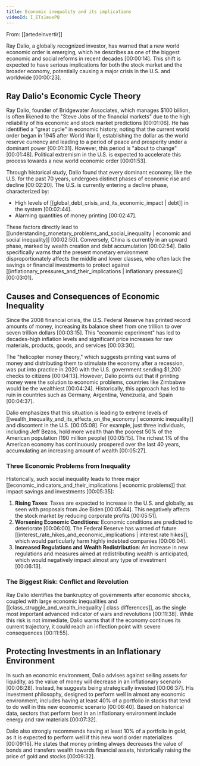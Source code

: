 ```yaml
---
title: Economic inequality and its implications
videoId: I_ETs1euxPQ
---
```


From: [[artedeinvertir]] <br/> 

Ray Dalio, a globally recognized investor, has warned that a new world economic order is emerging, which he describes as one of the biggest economic and social reforms in recent decades <a class="yt-timestamp" data-t="00:00:14">[00:00:14]</a>. This shift is expected to have serious implications for both the stock market and the broader economy, potentially causing a major crisis in the U.S. and worldwide <a class="yt-timestamp" data-t="00:00:23">[00:00:23]</a>.

## Ray Dalio's Economic Cycle Theory

Ray Dalio, founder of Bridgewater Associates, which manages $100 billion, is often likened to the "Steve Jobs of the financial markets" due to the high reliability of his economic and stock market predictions <a class="yt-timestamp" data-t="00:01:06">[00:01:06]</a>. He has identified a "great cycle" in economic history, noting that the current world order began in 1945 after World War II, establishing the dollar as the world reserve currency and leading to a period of peace and prosperity under a dominant power <a class="yt-timestamp" data-t="00:01:31">[00:01:31]</a>. However, this period is "about to change" <a class="yt-timestamp" data-t="00:01:48">[00:01:48]</a>. Political extremism in the U.S. is expected to accelerate this process towards a new world economic order <a class="yt-timestamp" data-t="00:01:53">[00:01:53]</a>.

Through historical study, Dalio found that every dominant economy, like the U.S. for the past 70 years, undergoes distinct phases of economic rise and decline <a class="yt-timestamp" data-t="00:02:20">[00:02:20]</a>. The U.S. is currently entering a decline phase, characterized by:
*   High levels of [[global_debt_crisis_and_its_economic_impact | debt]] in the system <a class="yt-timestamp" data-t="00:02:44">[00:02:44]</a>.
*   Alarming quantities of money printing <a class="yt-timestamp" data-t="00:02:47">[00:02:47]</a>.

These factors directly lead to [[understanding_monetary_problems_and_social_inequality | economic and social inequality]] <a class="yt-timestamp" data-t="00:02:50">[00:02:50]</a>. Conversely, China is currently in an upward phase, marked by wealth creation and debt accumulation <a class="yt-timestamp" data-t="00:02:54">[00:02:54]</a>. Dalio specifically warns that the present monetary environment disproportionately affects the middle and lower classes, who often lack the savings or financial investments to protect against [[inflationary_pressures_and_their_implications | inflationary pressures]] <a class="yt-timestamp" data-t="00:03:01">[00:03:01]</a>.

## Causes and Consequences of Economic Inequality

Since the 2008 financial crisis, the U.S. Federal Reserve has printed record amounts of money, increasing its balance sheet from one trillion to over seven trillion dollars <a class="yt-timestamp" data-t="00:03:15">[00:03:15]</a>. This "economic experiment" has led to decades-high inflation levels and significant price increases for raw materials, products, goods, and services <a class="yt-timestamp" data-t="00:03:30">[00:03:30]</a>.

The "helicopter money theory," which suggests printing vast sums of money and distributing them to stimulate the economy after a recession, was put into practice in 2020 with the U.S. government sending $1,200 checks to citizens <a class="yt-timestamp" data-t="00:04:13">[00:04:13]</a>. However, Dalio points out that if printing money were the solution to economic problems, countries like Zimbabwe would be the wealthiest <a class="yt-timestamp" data-t="00:04:24">[00:04:24]</a>. Historically, this approach has led to ruin in countries such as Germany, Argentina, Venezuela, and Spain <a class="yt-timestamp" data-t="00:04:37">[00:04:37]</a>.

Dalio emphasizes that this situation is leading to extreme levels of [[wealth_inequality_and_its_effects_on_the_economy | economic inequality]] and discontent in the U.S. <a class="yt-timestamp" data-t="00:05:08">[00:05:08]</a>. For example, just three individuals, including Jeff Bezos, hold more wealth than the poorest 50% of the American population (190 million people) <a class="yt-timestamp" data-t="00:05:15">[00:05:15]</a>. The richest 1% of the American economy has continuously prospered over the last 40 years, accumulating an increasing amount of wealth <a class="yt-timestamp" data-t="00:05:27">[00:05:27]</a>.

### Three Economic Problems from Inequality

Historically, such social inequality leads to three major [[economic_indicators_and_their_implications | economic problems]] that impact savings and investments <a class="yt-timestamp" data-t="00:05:35">[00:05:35]</a>:
1.  **Rising Taxes**: Taxes are expected to increase in the U.S. and globally, as seen with proposals from Joe Biden <a class="yt-timestamp" data-t="00:05:44">[00:05:44]</a>. This negatively affects the stock market by reducing corporate profits <a class="yt-timestamp" data-t="00:05:51">[00:05:51]</a>.
2.  **Worsening Economic Conditions**: Economic conditions are predicted to deteriorate <a class="yt-timestamp" data-t="00:06:00">[00:06:00]</a>. The Federal Reserve has warned of future [[interest_rate_hikes_and_economic_implications | interest rate hikes]], which would particularly harm highly indebted companies <a class="yt-timestamp" data-t="00:06:04">[00:06:04]</a>.
3.  **Increased Regulations and Wealth Redistribution**: An increase in new regulations and measures aimed at redistributing wealth is anticipated, which would negatively impact almost any type of investment <a class="yt-timestamp" data-t="00:06:13">[00:06:13]</a>.

### The Biggest Risk: Conflict and Revolution

Ray Dalio identifies the bankruptcy of governments after economic shocks, coupled with large economic inequalities and [[class_struggle_and_wealth_inequality | class differences]], as the single most important advanced indicator of wars and revolutions <a class="yt-timestamp" data-t="00:11:38">[00:11:38]</a>. While this risk is not immediate, Dalio warns that if the economy continues its current trajectory, it could reach an inflection point with severe consequences <a class="yt-timestamp" data-t="00:11:55">[00:11:55]</a>.

## Protecting Investments in an Inflationary Environment

In such an economic environment, Dalio advises against selling assets for liquidity, as the value of money will decrease in an inflationary scenario <a class="yt-timestamp" data-t="00:06:28">[00:06:28]</a>. Instead, he suggests being strategically invested <a class="yt-timestamp" data-t="00:06:37">[00:06:37]</a>. His investment philosophy, designed to perform well in almost any economic environment, includes having at least 40% of a portfolio in stocks that tend to do well in this new economic scenario <a class="yt-timestamp" data-t="00:06:40">[00:06:40]</a>. Based on historical data, sectors that perform best in an inflationary environment include energy and raw materials <a class="yt-timestamp" data-t="00:07:32">[00:07:32]</a>.

Dalio also strongly recommends having at least 10% of a portfolio in gold, as it is expected to perform well if this new world order materializes <a class="yt-timestamp" data-t="00:09:16">[00:09:16]</a>. He states that money printing always decreases the value of bonds and transfers wealth towards financial assets, historically raising the price of gold and stocks <a class="yt-timestamp" data-t="00:09:32">[00:09:32]</a>.